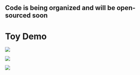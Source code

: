 ## Code is being organized and will be open-sourced soon
# Toy Demo
![](https://github.com/FR6024/VLRF/blob/main/GIF/dog.gif)



![](https://github.com/FR6024/VLRF/blob/main/GIF/libby.gif)



![](https://github.com/FR6024/VLRF/blob/main/GIF/draft.gif)
